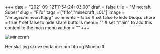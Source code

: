 +++
date = "2021-09-12T11:54:24+02:00"
draft = false
title = "Minecraft Super"
slug = "Fifo"
tags = ["fifo","minecraft_LOL"]
image = "/images/minecraft.jpg"
comments = false	# set false to hide Disqus
share = true	# set false to hide share buttons
menu= ""		# set "main" to add this content to the main menu
author = ""
+++

![Minecraft](/images/minecraft.jpg)

Her skal jeg skrive enda mer om fifo og Minecraft 